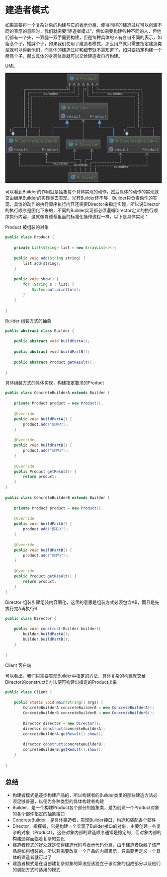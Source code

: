 



# 建造者模式

如果需要将一个复杂对象的构建与它的表示分离，使得同样的建造过程可以创建不同的表示的意图时，我们就需要“建造者模式”，例如需要构建各种不同的人，但他们都有一个头，一双腿一双手需要构建，但是每种具体的人有各自不同的表示，如瘦高个子，矮胖个子，如果我们使用了建造者模式，那么用户就只需要指定建造类型就可以得到他们，而具体的建造过程和细节就不需知道了，如只要指定构建一个瘦高个子，那么具体的身高体重就可以交给建造者自行构建。

UML

![](https://github.com/gangan786/Test/blob/master/Image/FunnyDesignPatterns13.png?raw=true)

可以看到Builder的作用就是抽象每个具体实现的动作，然后具体的动作的实现就交由继承Builder的实现类去实现，光有Builder还不够，Builder只负责动作的实现，具体的动作的执行顺序执行内容还需要Director来指定实现，所以说Director的执行顺序是固化下来的，不同的Builder实现都必须遵循Director定义的执行顺序执行内容，这就像肯德基里面的标准化操作流程一样，以下是具体实现：

Product	被组装的对象

~~~java
public class Product {

    private List<String> list = new ArrayList<>();

    public void add(String string) {
        list.add(string);
    }

    public void show() {
        for (String s : list) {
            System.out.println(s);
        }
    }

}
~~~

Builder	组装方式的抽象

~~~java
public abstract class Builder {

    public abstract void buildPartA();

    public abstract void buildPartB();

    public abstract Product getResult();

}
~~~

具体组装方式的具体实现，构建指定要求的Product

~~~java
public class ConcreteBuilderA extends Builder {

    private Product product = new Product();

    @Override
    public void buildPartA() {
        product.add("部件A");
    }

    @Override
    public void buildPartB() {
        product.add("部件B");
    }

    @Override
    public Product getResult() {
        return product;
    }
}

public class ConcreteBuilderB extends Builder {

    private Product product = new Product();

    @Override
    public void buildPartA() {
        product.add("部件X");
    }

    @Override
    public void buildPartB() {
        product.add("部件Y");
    }

    @Override
    public Product getResult() {
        return product;
    }
}
~~~

Director	组装步骤组装内容固化，这里的意思是组装方式必须包含AB，而且是先执行完A再执行B

~~~java
public class Director {

    public void construct(Builder builder){
        builder.buildPartA();
        builder.buildPartB();
    }

}
~~~

Client	客户端

可以看出，我们只需要实现Builder中指定的方法，具体复杂的构建就交给Director的construct()方法便可构建出指定的Product出来

~~~java
public class Client {

    public static void main(String[] args) {
        ConcreteBuilderA concreteBuilderA = new ConcreteBuilderA();
        ConcreteBuilderB concreteBuilderB = new ConcreteBuilderB();

        Director director = new Director();
        director.construct(concreteBuilderA);
        concreteBuilderA.getResult().show();

        director.construct(concreteBuilderB);
        concreteBuilderB.getResult().show();
    }

}
~~~

## 总结

+ 构建者模式是逐步构建产品的，所以构建者的Builder类里的那些建造方法必须足够普遍，以便为各种类型的具体构建者构建
+ Builder，是一个构建Product各个部分的抽象类，是为创建一个Product对象的各个部件指定的抽象接口
+ ConcreteBuilder，是具体建造者，实现Builder接口，构造和装配各个部件
+ Director，指挥者，它是构建一个实现了Builder接口的对象，主要创建一些复杂的对象（Product），这些对象内部的建造顺序通常是稳定的，但对象内部的构建通常面临着复杂的变化
+ 建造者模式的好处就是使得建造代码与表示代码分离，由于建造者隐藏了该产品是如何组装的，所以若需要改变一个产品的内部表示，只需要再定义一个具体的建造者就可以了
+ 建造者模式是在当创建复杂对象的算法应该独立于该对象的组成部分以及他们的装配方式时适用的模式